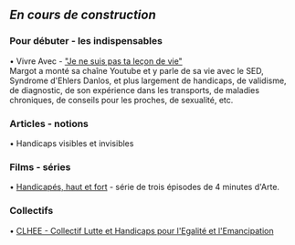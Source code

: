 ## _En cours de construction_ 

### Pour débuter - les indispensables  
• Vivre Avec - ["Je ne suis pas ta leçon de vie"](https://www.youtube.com/watch?v=RhM4eE_vZpA)  
Margot a monté sa chaîne Youtube et y parle de sa vie avec le SED, Syndrome d'Ehlers Danlos, et plus largement de handicaps, de validisme, de diagnostic, de son expérience dans les transports, de maladies chroniques, de conseils pour les proches, de sexualité, etc.

### Articles - notions
• Handicaps visibles et invisibles

### Films - séries
• [Handicapés, haut et fort](https://www.arte.tv/fr/videos/081327-062-A/handicapes-haut-et-fort-1-3/) - série de trois épisodes de 4 minutes d'Arte.

### Collectifs
• [CLHEE - Collectif Lutte et Handicaps pour l'Egalité et l'Emancipation](http://clhee.org/)
